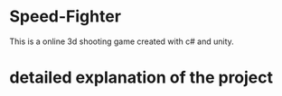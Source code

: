# Speed-Fighter
This is a online 3d shooting game created with c# and unity.
# detailed explanation of the project
